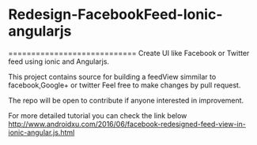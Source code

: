 # Redesign-FacebookFeed-Ionic-angularjs
============================
Create UI like Facebook or Twitter feed using ionic and Angularjs.

This project contains source for building a feedView simmilar to facebook,Google+ or twitter
Feel free to make changes by pull request.

The repo will be open to contribute if anyone interested in improvement. 

For more detailed tutorial you can check the link below
http://www.androidxu.com/2016/06/facebook-redesigned-feed-view-in-ionic-angular.js.html


